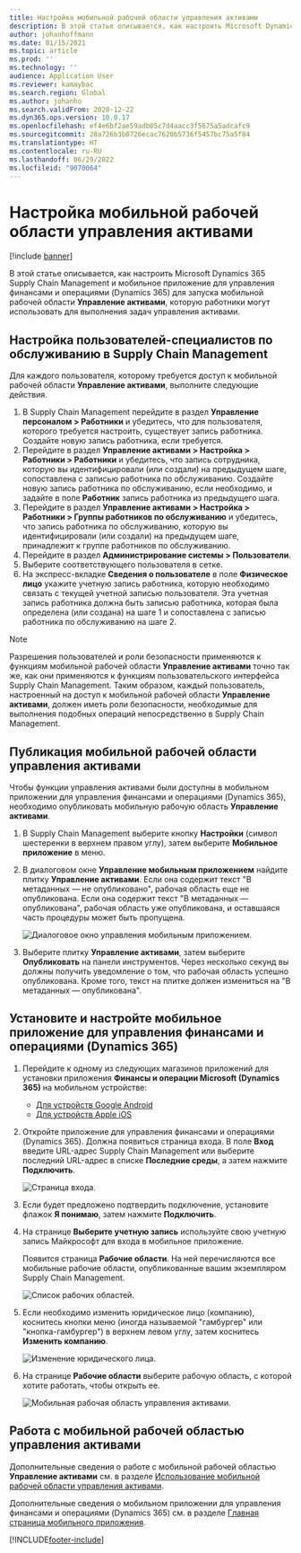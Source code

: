 ```yaml
---
title: Настройка мобильной рабочей области управления активами
description: В этой статье описывается, как настроить Microsoft Dynamics 365 Supply Chain Management и мобильное приложение для управления финансами и операциями (Dynamics 365) для запуска мобильной рабочей области "Управление активами", которую работники могут использовать для выполнения задач управления активами.
author: johanhoffmann
ms.date: 01/15/2021
ms.topic: article
ms.prod: ''
ms.technology: ''
audience: Application User
ms.reviewer: kamaybac
ms.search.region: Global
ms.author: johanho
ms.search.validFrom: 2020-12-22
ms.dyn365.ops.version: 10.0.17
ms.openlocfilehash: ef4e6bf2ae59adb05c7d4aacc3f5675a5adcafc9
ms.sourcegitcommit: 28a726b3b0726ecac7620b5736f5457bc75a5f84
ms.translationtype: HT
ms.contentlocale: ru-RU
ms.lasthandoff: 06/29/2022
ms.locfileid: "9070064"
---
```

# <a name="set-up-the-asset-management-mobile-workspace"></a>Настройка мобильной рабочей области управления активами

[!include [banner](../includes/banner.md)]

В этой статье описывается, как настроить Microsoft Dynamics 365 Supply Chain Management и мобильное приложение для управления финансами и операциями (Dynamics 365) для запуска мобильной рабочей области **Управление активами**, которую работники могут использовать для выполнения задач управления активами.

## <a name="set-up-maintenance-worker-users-in-supply-chain-management"></a>Настройка пользователей-специалистов по обслуживанию в Supply Chain Management

Для каждого пользователя, которому требуется доступ к мобильной рабочей области **Управление активами**, выполните следующие действия.

1. В Supply Chain Management перейдите в раздел **Управление персоналом \> Работники** и убедитесь, что для пользователя, которого требуется настроить, существует запись работника. Создайте новую запись работника, если требуется.
1. Перейдите в раздел **Управление активами \> Настройка \> Работники \> Работники** и убедитесь, что запись сотрудника, которую вы идентифицировали (или создали) на предыдущем шаге, сопоставлена с записью работника по обслуживанию. Создайте новую запись работника по обслуживанию, если необходимо, и задайте в поле **Работник** запись работника из предыдущего шага.
1. Перейдите в раздел **Управление активами \> Настройка \> Работники \> Группы работников по обслуживанию** и убедитесь, что запись работника по обслуживанию, которую вы идентифицировали (или создали) на предыдущем шаге, принадлежит к группе работников по обслуживанию.
1. Перейдите в раздел **Администрирование системы \> Пользователи**.
1. Выберите соответствующего пользователя в сетке.
1. На экспресс-вкладке **Сведения о пользователе** в поле **Физическое лицо** укажите учетную запись работника, которую необходимо связать с текущей учетной записью пользователя. Эта учетная запись работника должна быть записью работника, которая была определена (или создана) на шаге 1 и сопоставлена с записью работника по обслуживанию на шаге 2.

> [!NOTE]
> Разрешения пользователей и роли безопасности применяются к функциям мобильной рабочей области **Управление активами** точно так же, как они применяются к функциям пользовательского интерфейса Supply Chain Management. Таким образом, каждый пользователь, настроенный на доступ к мобильной рабочей области **Управление активами**, должен иметь роли безопасности, необходимые для выполнения подобных операций непосредственно в Supply Chain Management.

## <a name="publish-the-asset-management-mobile-workspace"></a>Публикация мобильной рабочей области управления активами

Чтобы функции управления активами были доступны в мобильном приложении для управления финансами и операциями (Dynamics 365), необходимо опубликовать мобильную рабочую область **Управление активами**.

1. В Supply Chain Management выберите кнопку **Настройки** (символ шестеренки в верхнем правом углу), затем выберите **Мобильное приложение** в меню.
1. В диалоговом окне **Управление мобильным приложением** найдите плитку **Управление активами**. Если она содержит текст "В метаданных — не опубликовано", рабочая область еще не опубликована. Если она содержит текст "В метаданных — опубликована", рабочая область уже опубликована, и оставшаяся часть процедуры может быть пропущена.

    ![Диалоговое окно управления мобильным приложением.](media/mobile-workspaces.png "Диалоговое окно управления мобильным приложением")

1. Выберите плитку **Управление активами**, затем выберите **Опубликовать** на панели инструментов. Через несколько секунд вы должны получить уведомление о том, что рабочая область успешно опубликована. Кроме того, текст на плитке должен измениться на "В метаданных — опубликована".

## <a name="install-and-set-up-the-finance-and-operations-dynamics-365-mobile-app"></a>Установите и настройте мобильное приложение для управления финансами и операциями (Dynamics 365)

1. Перейдите к одному из следующих магазинов приложений для установки приложения **Финансы и операции Microsoft (Dynamics 365)** на мобильном устройстве:

    - [Для устройств Google Android](https://go.microsoft.com/fwlink/?linkid=850662)
    - [Для устройств Apple iOS](https://go.microsoft.com/fwlink/?linkid=850663)

1. Откройте приложение для управления финансами и операциями (Dynamics 365). Должна появиться страница входа. В поле **Вход** введите URL-адрес Supply Chain Management или выберите последний URL-адрес в списке **Последние среды**, а затем нажмите **Подключить**.

    ![Страница входа.](media/mobile-app-sign-in.png "Страница входа")

1. Если будет предложено подтвердить подключение, установите флажок **Я понимаю**, затем нажмите **Подключить**.
1. На странице **Выберите учетную запись** используйте свою учетную запись Майкрософт для входа в мобильное приложение.

    Появится страница **Рабочие области**. На ней перечисляются все мобильные рабочие области, опубликованные вашим экземпляром Supply Chain Management.

    ![Список рабочих областей.](media/mobile-app-workspaces.png "Список рабочих областей")

1. Если необходимо изменить юридическое лицо (компанию), коснитесь кнопки меню (иногда называемой "гамбургер" или "кнопка-гамбургер") в верхнем левом углу, затем коснитесь **Изменить компанию**.

    ![Изменение юридического лица.](media/mobile-app-change-comp.png "Изменение юридического лица")

1. На странице **Рабочие области** выберите рабочую область, с которой хотите работать, чтобы открыть ее.

    ![Мобильная рабочая область управления активами.](media/mobile-app-asset-workspace.png "Мобильная рабочая область управления активами")

## <a name="work-with-the-asset-management-mobile-workspace"></a>Работа с мобильной рабочей областью управления активами

Дополнительные сведения о работе с мобильной рабочей областью **Управление активами** см. в разделе [Использование мобильной рабочей области управления активами](asset-management-mobile-workspace.md).

Дополнительные сведения о мобильном приложении для управления финансами и операциями (Dynamics 365) см. в разделе [Главная страница мобильного приложения](../../fin-ops-core/dev-itpro/mobile-apps/Mobile-app-home-page.md).


[!INCLUDE[footer-include](../../includes/footer-banner.md)]
